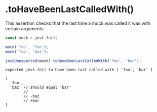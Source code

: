 # .toHaveBeenLastCalledWith()

This assertion checks that the last time a mock was called it was with certain arguments.

```js
const mock = jest.fn();

mock('foo', 'foo');
mock('foo', 'baz');

jestUnexpected(mock).toHaveBeenLastCalledWith('foo', 'bar');
```

<!-- evaldown output:true -->

```
expected jest.fn() to have been last called with [ 'foo', 'bar' ]

[
  'foo',
  'baz' // should equal 'bar'
        //
        // -baz
        // +bar
]
```
